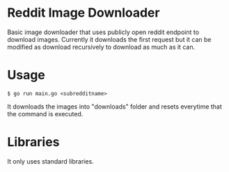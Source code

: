 # Reddit Image Downloader
Basic image downloader that uses publicly open reddit endpoint to download images.  Currently it downloads the first request but it can be modified as download recursively to download as much as it can.

# Usage
```
$ go run main.go <subredditname>
```
It downloads the images into "downloads" folder and resets everytime that the command is executed.

# Libraries
It only uses standard libraries.